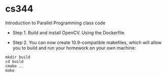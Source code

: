 cs344
=====

Introduction to Parallel Programming class code

* Step 1. Build and install OpenCV. Using the Dockerfile

* Step 2. You can now create 10.9-compatible makefiles, which will allow you to
build and run your homework on your own machine:
```
mkdir build
cd build
cmake ..
make
```

